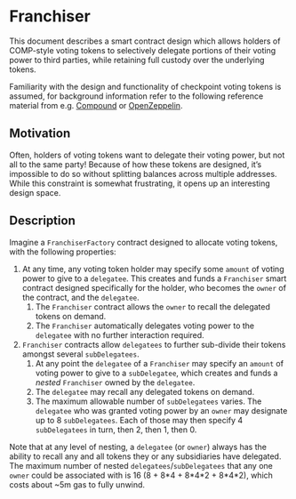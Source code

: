 # Franchiser

This document describes a smart contract design which allows holders of COMP-style voting tokens to selectively delegate portions of their voting power to third parties, while retaining full custody over the underlying tokens.

Familiarity with the design and functionality of checkpoint voting tokens is assumed, for background information refer to the following reference material from e.g. [Compound](https://compound.finance/docs/governance#comp) or [OpenZeppelin](https://docs.openzeppelin.com/contracts/4.x/api/token/erc20#ERC20Votes).

## Motivation

Often, holders of voting tokens want to delegate their voting power, but not all to the same party! Because of how these tokens are designed, it’s impossible to do so without splitting balances across multiple addresses. While this constraint is somewhat frustrating, it opens up an interesting design space.

## Description

Imagine a `FranchiserFactory` contract designed to allocate voting tokens, with the following properties:

1. At any time, any voting token holder may specify some `amount` of voting power to give to a `delegatee`. This creates and funds a `Franchiser` smart contract designed specifically for the holder, who becomes the `owner` of the contract, and the `delegatee`.
    1. The `Franchiser` contract allows the `owner` to recall the delegated tokens on demand.
    2. The `Franchiser` automatically delegates voting power to the `delegatee` with no further interaction required.
2. `Franchiser` contracts allow `delegatees` to further sub-divide their tokens amongst several `subDelegatees`.
    1. At any point the `delegatee` of a `Franchiser` may specify an `amount` of voting power to give to a `subDelegatee`, which creates and funds a *nested* `Franchiser` owned by the `delegatee`.
    2. The `delegatee` may recall any delegated tokens on demand.
    3. The maximum allowable number of `subDelegatees` varies. The `delegatee` who was granted voting power by an `owner` may designate up to 8 `subDelegatees`. Each of those may then specify 4 `subDelegatees` in turn, then 2, then 1, then 0.

Note that at any level of nesting, a `delegatee` (or `owner`) always has the ability to recall any and all tokens they or any subsidiaries have delegated. The maximum number of nested `delegatees`/`subDelegatees` that any one `owner` could be associated with is 16 (8 + 8\*4 + 8\*4\*2 + 8\*4\*2), which costs about ~5m gas to fully unwind.
